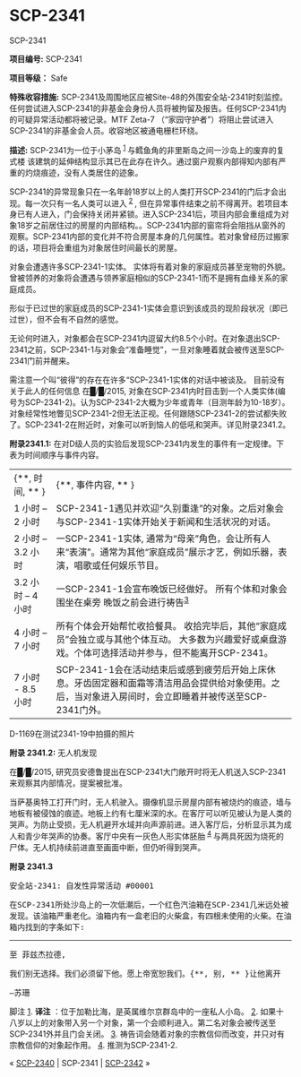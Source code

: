 # SCP-2341
                        




SCP-2341



**项目编号:**  SCP-2341

**项目等级：**  Safe

**特殊收容措施:**  SCP-2341及周围地区应被Site-48的外围安全站-2341时刻监控。任何尝试进入SCP-2341的非基金会身份人员将被拘留及报告。任何SCP-2341内的可疑异常活动都将被记录。MTF Zeta-7 （“家园守护者”）将阻止尝试进入SCP-2341的非基金会人员。收容地区被通电栅栏环绕。

**描述:**  SCP-2341为一位于小茅岛<sup class='footnoteref'>
 <a shape='rect' class='footnoteref' id='footnoteref-1' href='javascript:;' onclick='WIKIDOT.page.utils.scrollToReference(&apos;footnote-1&apos;)'>1</a>
</sup>与鳕鱼角的非里斯岛之间一沙岛上的废弃的复式楼 该建筑的延伸结构显示其已在此存在许久。通过窗户观察内部得知内部有严重的灼烧痕迹，没有人类居住的迹象。

SCP-2341的异常现象只在一名年龄18岁以上的人类打开SCP-2341的门后才会出现。每一次只有一名人类可以进入<sup class='footnoteref'>
 <a shape='rect' class='footnoteref' id='footnoteref-2' href='javascript:;' onclick='WIKIDOT.page.utils.scrollToReference(&apos;footnote-2&apos;)'>2</a>
</sup>, 但在异常事件结束之前不得离开。若项目本身已有人进入，门会保持关闭并紧锁。进入SCP-2341后，项目内部会重组成为对象18岁之前居住过的房屋的内部结构。。SCP-2341内部的窗帘将会阻挡从窗外的观察。SCP-2341内部的变化并不符合房屋本身的几何属性。若对象曾经历过搬家的话，项目将会重组为对象居住时间最长的房屋。

对象会遭遇许多SCP-2341-1实体。 实体将有着对象的家庭成员甚至宠物的外貌。曾被领养的对象将会遭遇与领养家庭相似的SCP-2341-1而不是拥有血缘关系的家庭成员。

形似于已过世的家庭成员的SCP-2341-1实体会意识到该成员的现阶段状况（即已过世），但不会有不自然的感觉。

无论何时进入，对象都会在SCP-2341内逗留大约8.5个小时。在对象退出SCP-2341之前，SCP-2341-1与对象会“准备睡觉”，一旦对象睡着就会被传送至SCP-2341门前并醒来。

需注意一个叫“彼得”的存在在许多“SCP-2341-1实体的对话中被谈及。 目前没有关于此人的任何信息 在█/█/2015, 对象在SCP-2341内时目击到一个人类实体(编号为SCP-2341-2)。认为SCP-2341-2大概为少年或青年（目测年龄为10-18岁）。对象经常性地瞥见SCP-2341-2但无法正视。任何跟随SCP-2341-2的尝试都失败了。SCP-2341-2在附近时，对象可以听到恼人的低吼和哭声。详见附录2341.2。

**附录2341.1:**  在对D级人员的实验后发现SCP-2341内发生的事件有一定规律。下表为时间顺序与事件内容。



<table class='wiki-content-table'>
 <tr>
  <td colspan='1' rowspan='1'>{**, &#26102;&#38388;, ** }</td>
  <td colspan='1' rowspan='1'>{**, &#20107;&#20214;&#20869;&#23481;, ** }</td>
 </tr>
 <tr>
  <td colspan='1' rowspan='1'>1 &#23567;&#26102; &#8211; 2 &#23567;&#26102;</td>
  <td colspan='1' rowspan='1'>SCP-2341-1&#36935;&#35265;&#24182;&#27426;&#36814;&#8220;&#20037;&#21035;&#37325;&#36898;&#8221;&#30340;&#23545;&#35937;&#12290;&#20043;&#21518;&#23545;&#35937;&#20250;&#19982;SCP-2341-1&#23454;&#20307;&#24320;&#22987;&#20851;&#20110;&#26032;&#38395;&#21644;&#29983;&#27963;&#29366;&#20917;&#30340;&#23545;&#35805;&#12290;</td>
 </tr>
 <tr>
  <td colspan='1' rowspan='1'>2 &#23567;&#26102; &#8211; 3.2 &#23567;&#26102;</td>
  <td colspan='1' rowspan='1'>&#19968;SCP-2341-1&#23454;&#20307;, &#36890;&#24120;&#20026;&#8220;&#27597;&#20146;&#8221;&#35282;&#33394;&#65292;&#20250;&#35753;&#25152;&#26377;&#20154;&#26469;&#8220;&#34920;&#28436;&#8221;&#12290;&#36890;&#24120;&#20026;&#20854;&#20182;&#8220;&#23478;&#24237;&#25104;&#21592;&#8221;&#23637;&#31034;&#25165;&#33402;&#65292;&#20363;&#22914;&#20048;&#22120;&#65292;&#34920;&#28436;&#65292;&#21809;&#27468;&#25110;&#20219;&#20309;&#23089;&#20048;&#33410;&#30446;&#12290;</td>
 </tr>
 <tr>
  <td colspan='1' rowspan='1'>3.2 &#23567;&#26102; &#8211; 4 &#23567;&#26102;</td>
  <td colspan='1' rowspan='1'>&#19968;SCP-2341-1&#20250;&#23459;&#24067;&#26202;&#39277;&#24050;&#32463;&#20570;&#22909;&#12290; &#25152;&#26377;&#20010;&#20307;&#21644;&#23545;&#35937;&#20250;&#22260;&#22352;&#22312;&#26700;&#26049; &#26202;&#39277;&#20043;&#21069;&#20250;&#36827;&#34892;&#31095;&#21578;<sup class='footnoteref'><a shape='rect' class='footnoteref' id='footnoteref-3' href='javascript:;' onclick='WIKIDOT.page.utils.scrollToReference(&apos;footnote-3&apos;)'>3</a></sup></td>
 </tr>
 <tr>
  <td colspan='1' rowspan='1'>4 &#23567;&#26102; &#8211; 7 &#23567;&#26102;</td>
  <td colspan='1' rowspan='1'>&#25152;&#26377;&#20010;&#20307;&#20250;&#24320;&#22987;&#24110;&#24537;&#25910;&#25342;&#39184;&#20855;&#12290; &#25910;&#25342;&#23436;&#27605;&#21518;&#65292;&#20854;&#20182;&#8220;&#23478;&#24237;&#25104;&#21592;&#8221;&#20250;&#29420;&#31435;&#25110;&#19982;&#20854;&#20182;&#20010;&#20307;&#20114;&#21160;&#12290; &#22823;&#22810;&#25968;&#20026;&#20852;&#36259;&#29233;&#22909;&#25110;&#26700;&#30424;&#28216;&#25103;&#12290;&#20010;&#20307;&#21487;&#36873;&#25321;&#27963;&#21160;&#24182;&#21442;&#19982;&#65292;&#20294;&#19981;&#33021;&#31163;&#24320;SCP-2341&#12290;</td>
 </tr>
 <tr>
  <td colspan='1' rowspan='1'>7 &#23567;&#26102; - 8.5 &#23567;&#26102;</td>
  <td colspan='1' rowspan='1'>SCP-2341-1&#20250;&#22312;&#27963;&#21160;&#32467;&#26463;&#21518;&#25110;&#24863;&#21040;&#30130;&#21171;&#21518;&#24320;&#22987;&#19978;&#24202;&#20241;&#24687;&#12290;&#29273;&#40831;&#22266;&#23450;&#22120;&#21644;&#38754;&#38684;&#31561;&#28165;&#27905;&#29992;&#21697;&#20250;&#25552;&#20379;&#32473;&#23545;&#35937;&#20351;&#29992;&#12290;&#20043;&#21518;&#65292;&#24403;&#23545;&#35937;&#36827;&#20837;&#25151;&#38388;&#26102;&#65292;&#20250;&#31435;&#21363;&#30561;&#30528;&#24182;&#34987;&#20256;&#36865;&#33267;SCP-2341&#38376;&#22806;&#12290;</td>
 </tr>
</table>




D-1169在测试2341-19中拍摄的照片



**附录 2341.2:**  <tt>&#26080;&#20154;&#26426;&#21457;&#29616;</tt>

在█/█/2015, 研究员安德鲁提出在SCP-2341大门敞开时将无人机送入SCP-2341来观察其内部情况，提案被批准。


当萨基奥特工打开门时，无人机驶入。摄像机显示房屋内部有被烧灼的痕迹，墙与地板有被侵蚀的痕迹。地板上约有七厘米深的水。在客厅可以听见被认为是人类的哭声。为防止受损，无人机避开水域并向声源前进。进入客厅后，分析显示其为成人和青少年哭声的协奏。客厅中央有一灰色人形实体胚胎<sup class='footnoteref'>
 <a shape='rect' class='footnoteref' id='footnoteref-4' href='javascript:;' onclick='WIKIDOT.page.utils.scrollToReference(&apos;footnote-4&apos;)'>4</a>
</sup>与两具死因为烧死的尸体。无人机持续前进直至画面中断，但仍听得到哭声。


**附录 2341.3** 


<tt>&#23433;&#20840;&#31449;-2341: &#33258;&#21457;&#24615;&#24322;&#24120;&#27963;&#21160; #00001</tt>

<tt>&#22312;SCP-2341&#25152;&#22788;&#27801;&#23707;&#19978;&#30340;&#19968;&#27425;&#20302;&#28526;&#21518;&#65292;&#19968;&#20010;&#32418;&#33394;&#27773;&#27833;&#31665;&#22312;SCP-2341&#20960;&#31859;&#36828;&#22788;&#34987;&#21457;&#29616;&#12290;&#35813;&#27833;&#31665;&#20005;&#37325;&#32769;&#21270;&#12290;&#27833;&#31665;&#20869;&#26377;&#19968;&#30418;&#32769;&#26087;&#30340;&#28779;&#26612;&#30418;&#65292;&#26377;&#22235;&#26681;&#26410;&#20351;&#29992;&#30340;&#28779;&#26612;&#12290;&#22312;&#27833;&#31665;&#20869;&#25214;&#21040;&#30340;&#23383;&#26465;&#22914;&#19979;:</tt>



---


<tt>&#33267; &#33778;&#20857;&#26480;&#25289;&#24503;,</tt>

<tt>&#25105;&#20204;&#21035;&#26080;&#36873;&#25321;&#12290;&#25105;&#20204;&#24517;&#39035;&#30041;&#19979;&#20182;&#12290;&#24895;&#19978;&#24093;&#23485;&#24661;&#25105;&#20204;&#12290;{**, &#21035;, ** }&#35753;&#20182;&#31163;&#24320;</tt>

<tt>&#8212;&#33487;&#29642;</tt>



脚注
<a shape='rect' href='javascript:;' onclick='WIKIDOT.page.utils.scrollToReference(&apos;footnoteref-1&apos;)'>1</a>. **译注** ：位于加勒比海，是英属维尔京群岛中的一座私人小岛。
<a shape='rect' href='javascript:;' onclick='WIKIDOT.page.utils.scrollToReference(&apos;footnoteref-2&apos;)'>2</a>. 如果十八岁以上的对象带入另一个对象，第一个会顺利进入。第二名对象会被传送至SCP-2341外并且门会关闭。
<a shape='rect' href='javascript:;' onclick='WIKIDOT.page.utils.scrollToReference(&apos;footnoteref-3&apos;)'>3</a>. 祷告词会随着对象的宗教信仰而改变，并只对有宗教信仰的对象起作用。
<a shape='rect' href='javascript:;' onclick='WIKIDOT.page.utils.scrollToReference(&apos;footnoteref-4&apos;)'>4</a>. 推测为SCP-2341-2.



« [SCP-2340](/scp-2340) | SCP-2341 | [SCP-2342](/scp-2342) »





                    